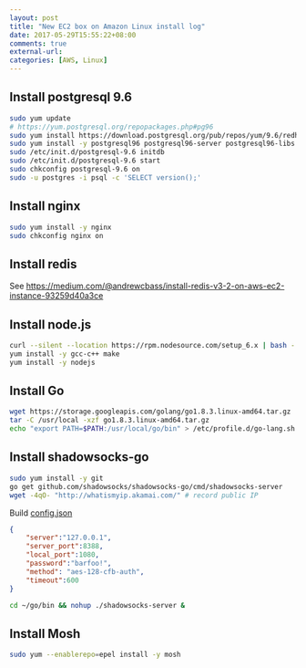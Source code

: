 ```yaml
---
layout: post
title: "New EC2 box on Amazon Linux install log"
date: 2017-05-29T15:55:22+08:00
comments: true
external-url: 
categories: [AWS, Linux]
---
```



## Install postgresql 9.6

```bash
sudo yum update
# https://yum.postgresql.org/repopackages.php#pg96
sudo yum install https://download.postgresql.org/pub/repos/yum/9.6/redhat/rhel-6-x86_64/pgdg-ami201503-96-9.6-2.noarch.rpm
sudo yum install -y postgresql96 postgresql96-server postgresql96-libs postgresql96-contrib
sudo /etc/init.d/postgresql-9.6 initdb
sudo /etc/init.d/postgresql-9.6 start
sudo chkconfig postgresql-9.6 on
sudo -u postgres -i psql -c 'SELECT version();'
```

## Install nginx

```bash
sudo yum install -y nginx
sudo chkconfig nginx on
```

## Install redis

See https://medium.com/@andrewcbass/install-redis-v3-2-on-aws-ec2-instance-93259d40a3ce

## Install node.js

```bash
curl --silent --location https://rpm.nodesource.com/setup_6.x | bash -
yum install -y gcc-c++ make
yum install -y nodejs
```

## Install Go

```bash
wget https://storage.googleapis.com/golang/go1.8.3.linux-amd64.tar.gz
tar -C /usr/local -xzf go1.8.3.linux-amd64.tar.gz
echo "export PATH=$PATH:/usr/local/go/bin" > /etc/profile.d/go-lang.sh
```

## Install shadowsocks-go

```bash
sudo yum install -y git
go get github.com/shadowsocks/shadowsocks-go/cmd/shadowsocks-server
wget -4qO- "http://whatismyip.akamai.com/" # record public IP
```

Build [config.json](https://github.com/shadowsocks/shadowsocks-go/blob/master/config.json)
```json
{
    "server":"127.0.0.1",
    "server_port":8388,
    "local_port":1080,
    "password":"barfoo!",
    "method": "aes-128-cfb-auth",
    "timeout":600
}
```

```bash
cd ~/go/bin && nohup ./shadowsocks-server &
```

## Install Mosh

```bash
sudo yum --enablerepo=epel install -y mosh
```
